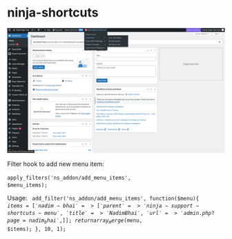 # ninja-shortcuts

<picture>
  <img alt="Shows an illustrated sun in light mode and a moon with stars in dark mode." src="https://github.com/nadim-cse/ninja-shortcuts/blob/main/assets/download.png">
  <source media="(prefers-color-scheme: dark)" srcset="https://github.com/nadim-cse/ninja-shortcuts/blob/main/assets/download.png">
</picture>

Filter hook to add new menu item:

<code>apply_filters('ns_addon/add_menu_items', $menu_items);</code>

Usage:
<code>
add_filter('ns_addon/add_menu_items', function($menu){
	$items = [
		 'nadim-bhai' => [
                'parent'     => 'ninja-support-shortcuts-menu',
                'title'      => 'Nadim Bhai',
                'url'        => 'admin.php?page=nadim_bhai',
         ]
	];
	return array_merge($menu, $items);
}, 10, 1);
</code>
